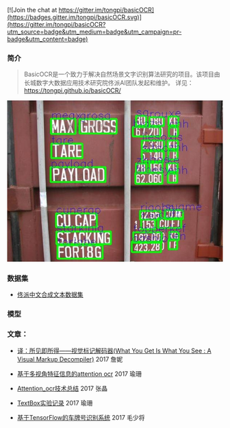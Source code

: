 [![Join the chat at https://gitter.im/tongpi/basicOCR](https://badges.gitter.im/tongpi/basicOCR.svg)](https://gitter.im/tongpi/basicOCR?utm_source=badge&utm_medium=badge&utm_campaign=pr-badge&utm_content=badge)
### 简介

> BasicOCR是一个致力于解决自然场景文字识别算法研究的项目。该项目由长城数字大数据应用技术研究院佟派AI团队发起和维护。 详见：https://tongpi.github.io/basicOCR/
    
![](docs/images/1.jpg)

### 数据集
- [佟派中文合成文本数据集](https://tongpi.github.io/synthtext100kCH/)

### 模型

### 文章：
- [译：所见即所得——视觉标记解码器(What You Get Is What You See : A Visual Markup Decompiler)](docs/nizhan/WYGIWYS/WYGIWYS.md)  2017 詹妮

- [基于多视角特征信息的attention ocr](docs/yushan/attention_ocr_tf.md)  2017 瑜珊

- [Attention_ocr技术总结](docs/zhangj/attention_ocr_da03.md)  2017 张晶
  
- [TextBox实验记录](docs/yushan/textbox.md)  2017 瑜珊
  
- [基于TensorFlow的车牌号识别系统](docs/maoshaojiang/基于TensorFlow的车牌号识别系统.md)  2017 毛少将



 
